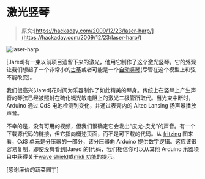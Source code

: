 # 激光竖琴

> 原文:[https://hackaday.com/2009/12/23/laser-harp/](https://hackaday.com/2009/12/23/laser-harp/)

![](../Images/b8cd8b3634b898409f06988bc1b497cf.png "laser-harp")

[Jared]有一束以前项目遗留下来的激光，他用它制作了这个激光竖琴。它的外观让我们想起了一个非常小的[古筝](http://en.wikipedia.org/wiki/Koto_%28musical_instrument%29)或者可能是一个[自动竖琴](http://en.wikipedia.org/wiki/Autoharp)(尽管在这个模型上和弦不能改变)。

我们很高兴[Jared]花时间为乐器制作了如此精美的琴身。传统上在竖琴上产生声音的琴弦已经被照射在硫化镉光敏电阻上的激光二极管所取代。当光束中断时，Arduino 通过 CdS 电池检测到变化，并通过表壳内的 Altec Lansing 扬声器播放声音。

不幸的是，没有可用的视频，但我们很确定它会发出“皮尤-皮尤”的声音。有一个下载源代码的链接，但它指向概述页面，而不是可下载的代码。从 [fritzing](http://hackaday.com/2009/08/25/fritzing/) 图来看，CdS 单元是分压器的一部分，该分压器向 Arduino 提供数字逻辑。这应该很容易复制，即使没有看到[Jared 的]代码，我们相信你可以从其他 Arduino 乐器项目中获得关于[wave shield](http://hackaday.com/2009/12/02/x-mas-hack-8-channel-musical-show/)或[midi 功能](http://hackaday.com/2009/10/27/these-midi-controllers-stink/)的提示。

[感谢廉价的蔬菜园丁]